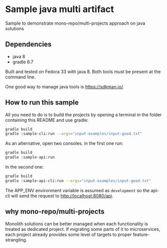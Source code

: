 # Sample java multi artifact

Sample to demonstrate mono-repo/multi-projects approach on java solutions

## Dependencies

- java 8
- gradle 6.7

Built and tested on Fedora 33 with java 8. Both tools must be present at the 
command line.

One good way to manage java tools is <https://sdkman.io/>.

## How to run this sample

All you need to do is to build the projects by opening a terminal in the folder
containing this README and use gradle:

```bash
gradle build
gradle :sample-cli:run --args="input-examples/input-good.txt"
``` 

As an alternative, open two consoles. in the first one run:

```bash
gradle build
gradle :sample-api:run
``` 

In the second one:

```bash
gradle build
gradle :sample-api-cli:run --args="input-examples/input-good.txt"
``` 

The APP_ENV environment variable is assumed as `development` so the api-cli will
send the request to <http://localhost:8080/api>.

## why mono-repo/multi-projects

Monolith solutions can be better managed when each functionality is treated as
dedicated project. If migrating some parts of it to microservices, each project
already provides some level of targets to proper feature-strangling.

